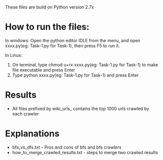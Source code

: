 These files are build on Python version 2.7x

# How to run the files:

In windows:
Open the python editor IDLE from the menu, and open xxxx.py(eg: Task-1.py for Task-1), then press F5 to run it.

In Linux:
1. On terminal, type chmod u+rx xxxx.py(eg: Task-1.py for Task-1) to make file executable and press Enter
2. Type python xxxx.py(eg: Task-1.py for Task-1) and press Enter

# Results
- All files prefixed by wiki_urls_ contains the top 1000 urls crawled by each crawler

# Explanations
- bfs_vs_dfs.txt - Pros and cons of bfs and bfs crawlers
- how_to_merge_crawled_results.txt - steps to merge two crawled results
